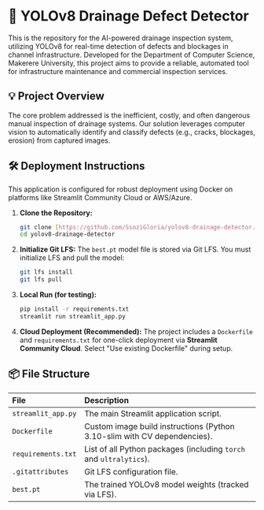 # 🌊 YOLOv8 Drainage Defect Detector

This is the repository for the AI-powered drainage inspection system, utilizing YOLOv8 for real-time detection of defects and blockages in channel infrastructure. Developed for the Department of Computer Science, Makerere University, this project aims to provide a reliable, automated tool for infrastructure maintenance and commercial inspection services.

## 💡 Project Overview
The core problem addressed is the inefficient, costly, and often dangerous manual inspection of drainage systems. Our solution leverages computer vision to automatically identify and classify defects (e.g., cracks, blockages, erosion) from captured images.

## 🛠️ Deployment Instructions

This application is configured for robust deployment using Docker on platforms like Streamlit Community Cloud or AWS/Azure.

1.  **Clone the Repository:**
    ```bash
    git clone [https://github.com/SsoziGloria/yolov8-drainage-detector.git](https://github.com/SsoziGloria/yolov8-drainage-detector.git)
    cd yolov8-drainage-detector
    ```

2.  **Initialize Git LFS:** The `best.pt` model file is stored via Git LFS. You must initialize LFS and pull the model:
    ```bash
    git lfs install
    git lfs pull
    ```

3.  **Local Run (for testing):**
    ```bash
    pip install -r requirements.txt
    streamlit run streamlit_app.py
    ```

4.  **Cloud Deployment (Recommended):**
    The project includes a `Dockerfile` and `requirements.txt` for one-click deployment via **Streamlit Community Cloud**. Select "Use existing Dockerfile" during setup.

## 📦 File Structure

| File | Description |
| :--- | :--- |
| `streamlit_app.py` | The main Streamlit application script. |
| `Dockerfile` | Custom image build instructions (Python 3.10-slim with CV dependencies). |
| `requirements.txt` | List of all Python packages (including `torch` and `ultralytics`). |
| `.gitattributes` | Git LFS configuration file. |
| `best.pt` | The trained YOLOv8 model weights (tracked via LFS). |